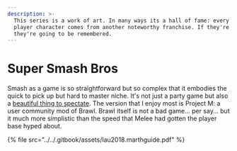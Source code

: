 ```yaml
---
description: >-
  This series is a work of art. In many ways its a hall of fame: every single
  player character comes from another noteworthy franchise. If they're fighting,
  they're going to be remembered.
---
```


# Super Smash Bros

Smash as a game is so straightforward but so complex that it embodies the quick to pick up but hard to master niche. It's not just a party game but also a [beautiful thing to spectate](https://www.youtube.com/watch?v=8qxVDOc-oV8). The version that I enjoy most is Project M: a user community mod of Brawl. Brawl itself is not a bad game... per say... but it much more simplistic than the speed that Melee had gotten the player base hyped about. 

{% file src="../../.gitbook/assets/lau2018.marthguide.pdf" %}

